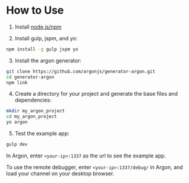 How to Use
===
1. Install [node.js/npm](http://nodejs.org)

2. Install gulp, jspm, and yo:  
```sh
npm install -g gulp jspm yo
```

3. Install the argon generator:  
```sh
git clone https://github.com/argonjs/generator-argon.git
cd generator-argon
npm link
```

4. Create a directory for your project and generate the base files and dependencies:  
```sh
mkdir my_argon_project
cd my_argon_project
yo argon
```

5. Test the example app:  
```sh
gulp dev
```

In Argon, enter `<your-ip>:1337` as the url to see the example app.

To use the remote debugger, enter  `<your-ip>:1337/debug/` in Argon, and load your channel on your desktop browser. 
